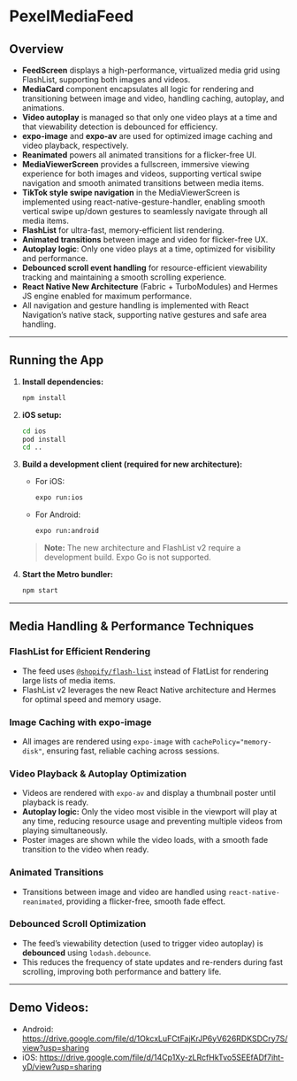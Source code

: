 # PexelMediaFeed

## Overview

- **FeedScreen** displays a high-performance, virtualized media grid using FlashList, supporting both images and videos.
- **MediaCard** component encapsulates all logic for rendering and transitioning between image and video, handling caching, autoplay, and animations.
- **Video autoplay** is managed so that only one video plays at a time and that viewability detection is debounced for efficiency.
- **expo-image** and **expo-av** are used for optimized image caching and video playback, respectively.
- **Reanimated** powers all animated transitions for a flicker-free UI.
- **MediaViewerScreen** provides a fullscreen, immersive viewing experience for both images and videos, supporting vertical swipe navigation and smooth animated transitions between media items.
- **TikTok style swipe navigation** in the MediaViewerScreen is implemented using react-native-gesture-handler, enabling smooth vertical swipe up/down gestures to seamlessly navigate through all media items.
- **FlashList** for ultra-fast, memory-efficient list rendering.
- **Animated transitions** between image and video for flicker-free UX.
- **Autoplay logic**: Only one video plays at a time, optimized for visibility and performance.
- **Debounced scroll event handling** for resource-efficient viewability tracking and maintaining a smooth scrolling experience.
- **React Native New Architecture** (Fabric + TurboModules) and Hermes JS engine enabled for maximum performance.
- All navigation and gesture handling is implemented with React Navigation’s native stack, supporting native gestures and safe area handling.

---

## Running the App

1. **Install dependencies:**

   ```sh
   npm install
   ```

2. **iOS setup:**

   ```sh
   cd ios
   pod install
   cd ..
   ```

3. **Build a development client (required for new architecture):**

   - For iOS:
     ```sh
     expo run:ios
     ```
   - For Android:
     ```sh
     expo run:android
     ```

   > **Note:** The new architecture and FlashList v2 require a development build. Expo Go is not supported.

4. **Start the Metro bundler:**
   ```sh
   npm start
   ```

---

## Media Handling & Performance Techniques

### FlashList for Efficient Rendering

- The feed uses [`@shopify/flash-list`](https://shopify.github.io/flash-list/) instead of FlatList for rendering large lists of media items.
- FlashList v2 leverages the new React Native architecture and Hermes for optimal speed and memory usage.

### Image Caching with expo-image

- All images are rendered using `expo-image` with `cachePolicy="memory-disk"`, ensuring fast, reliable caching across sessions.

### Video Playback & Autoplay Optimization

- Videos are rendered with `expo-av` and display a thumbnail poster until playback is ready.
- **Autoplay logic:** Only the video most visible in the viewport will play at any time, reducing resource usage and preventing multiple videos from playing simultaneously.
- Poster images are shown while the video loads, with a smooth fade transition to the video when ready.

### Animated Transitions

- Transitions between image and video are handled using `react-native-reanimated`, providing a flicker-free, smooth fade effect.

### Debounced Scroll Optimization

- The feed’s viewability detection (used to trigger video autoplay) is **debounced** using `lodash.debounce`.
- This reduces the frequency of state updates and re-renders during fast scrolling, improving both performance and battery life.

---

## Demo Videos:

- Android: https://drive.google.com/file/d/1OkcxLuFCtFajKrJP6yV626RDKSDCry7S/view?usp=sharing
- iOS: https://drive.google.com/file/d/14Cp1Xy-zLRcfHkTvo5SEEfADf7iht-yD/view?usp=sharing
